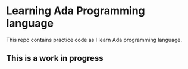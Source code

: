 # Learning Ada Programming language

This repo contains practice code as I learn Ada programming language. 

## This is a work in progress
